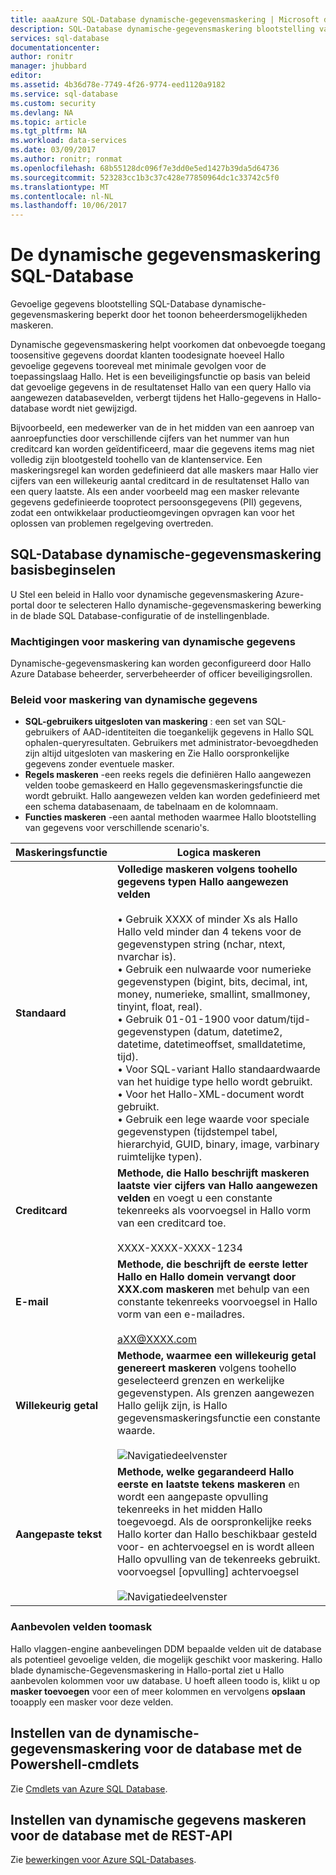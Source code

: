 ```yaml
---
title: aaaAzure SQL-Database dynamische-gegevensmaskering | Microsoft docs
description: SQL-Database dynamische-gegevensmaskering blootstelling van gevoelige gegevens beperkt door het toonon beheerdersmogelijkheden maskeren
services: sql-database
documentationcenter: 
author: ronitr
manager: jhubbard
editor: 
ms.assetid: 4b36d78e-7749-4f26-9774-eed1120a9182
ms.service: sql-database
ms.custom: security
ms.devlang: NA
ms.topic: article
ms.tgt_pltfrm: NA
ms.workload: data-services
ms.date: 03/09/2017
ms.author: ronitr; ronmat
ms.openlocfilehash: 68b55128dc096f7e3dd0e5ed1427b39da5d64736
ms.sourcegitcommit: 523283cc1b3c37c428e77850964dc1c33742c5f0
ms.translationtype: MT
ms.contentlocale: nl-NL
ms.lasthandoff: 10/06/2017
---
```

# <a name="sql-database-dynamic-data-masking"></a>De dynamische gegevensmaskering SQL-Database

Gevoelige gegevens blootstelling SQL-Database dynamische-gegevensmaskering beperkt door het toonon beheerdersmogelijkheden maskeren. 

Dynamische gegevensmaskering helpt voorkomen dat onbevoegde toegang toosensitive gegevens doordat klanten toodesignate hoeveel Hallo gevoelige gegevens tooreveal met minimale gevolgen voor de toepassingslaag Hallo. Het is een beveiligingsfunctie op basis van beleid dat gevoelige gegevens in de resultatenset Hallo van een query Hallo via aangewezen databasevelden, verbergt tijdens het Hallo-gegevens in Hallo-database wordt niet gewijzigd.

Bijvoorbeeld, een medewerker van de in het midden van een aanroep van aanroepfuncties door verschillende cijfers van het nummer van hun creditcard kan worden geïdentificeerd, maar die gegevens items mag niet volledig zijn blootgesteld toohello van de klantenservice. Een maskeringsregel kan worden gedefinieerd dat alle maskers maar Hallo vier cijfers van een willekeurig aantal creditcard in de resultatenset Hallo van een query laatste. Als een ander voorbeeld mag een masker relevante gegevens gedefinieerde tooprotect persoonsgegevens (PII) gegevens, zodat een ontwikkelaar productieomgevingen opvragen kan voor het oplossen van problemen regelgeving overtreden.

## <a name="sql-database-dynamic-data-masking-basics"></a>SQL-Database dynamische-gegevensmaskering basisbeginselen
U Stel een beleid in Hallo voor dynamische gegevensmaskering Azure-portal door te selecteren Hallo dynamische-gegevensmaskering bewerking in de blade SQL Database-configuratie of de instellingenblade.

### <a name="dynamic-data-masking-permissions"></a>Machtigingen voor maskering van dynamische gegevens
Dynamische-gegevensmaskering kan worden geconfigureerd door Hallo Azure Database beheerder, serverbeheerder of officer beveiligingsrollen.

### <a name="dynamic-data-masking-policy"></a>Beleid voor maskering van dynamische gegevens
* **SQL-gebruikers uitgesloten van maskering** : een set van SQL-gebruikers of AAD-identiteiten die toegankelijk gegevens in Hallo SQL ophalen-queryresultaten. Gebruikers met administrator-bevoegdheden zijn altijd uitgesloten van maskering en Zie Hallo oorspronkelijke gegevens zonder eventuele masker.
* **Regels maskeren** -een reeks regels die definiëren Hallo aangewezen velden toobe gemaskeerd en Hallo gegevensmaskeringsfunctie die wordt gebruikt. Hallo aangewezen velden kan worden gedefinieerd met een schema databasenaam, de tabelnaam en de kolomnaam.
* **Functies maskeren** -een aantal methoden waarmee Hallo blootstelling van gegevens voor verschillende scenario's.

| Maskeringsfunctie | Logica maskeren |
| --- | --- |
| **Standaard** |**Volledige maskeren volgens toohello gegevens typen Hallo aangewezen velden**<br/><br/>• Gebruik XXXX of minder Xs als Hallo Hallo veld minder dan 4 tekens voor de gegevenstypen string (nchar, ntext, nvarchar is).<br/>• Gebruik een nulwaarde voor numerieke gegevenstypen (bigint, bits, decimal, int, money, numerieke, smallint, smallmoney, tinyint, float, real).<br/>• Gebruik 01-01-1900 voor datum/tijd-gegevenstypen (datum, datetime2, datetime, datetimeoffset, smalldatetime, tijd).<br/>• Voor SQL-variant Hallo standaardwaarde van het huidige type hello wordt gebruikt.<br/>• Voor het Hallo-XML-document <masked/> wordt gebruikt.<br/>• Gebruik een lege waarde voor speciale gegevenstypen (tijdstempel tabel, hierarchyid, GUID, binary, image, varbinary ruimtelijke typen). |
| **Creditcard** |**Methode, die Hallo beschrijft maskeren laatste vier cijfers van Hallo aangewezen velden** en voegt u een constante tekenreeks als voorvoegsel in Hallo vorm van een creditcard toe.<br/><br/>XXXX-XXXX-XXXX-1234 |
| **E-mail** |**Methode, die beschrijft de eerste letter Hallo en Hallo domein vervangt door XXX.com maskeren** met behulp van een constante tekenreeks voorvoegsel in Hallo vorm van een e-mailadres.<br/><br/>aXX@XXXX.com |
| **Willekeurig getal** |**Methode, waarmee een willekeurig getal genereert maskeren** volgens toohello geselecteerd grenzen en werkelijke gegevenstypen. Als grenzen aangewezen Hallo gelijk zijn, is Hallo gegevensmaskeringsfunctie een constante waarde.<br/><br/>![Navigatiedeelvenster](./media/sql-database-dynamic-data-masking-get-started/1_DDM_Random_number.png) |
| **Aangepaste tekst** |**Methode, welke gegarandeerd Hallo eerste en laatste tekens maskeren** en wordt een aangepaste opvulling tekenreeks in het midden Hallo toegevoegd. Als de oorspronkelijke reeks Hallo korter dan Hallo beschikbaar gesteld voor- en achtervoegsel en is wordt alleen Hallo opvulling van de tekenreeks gebruikt. <br/>voorvoegsel [opvulling] achtervoegsel<br/><br/>![Navigatiedeelvenster](./media/sql-database-dynamic-data-masking-get-started/2_DDM_Custom_text.png) |

<a name="Anchor1"></a>

### <a name="recommended-fields-toomask"></a>Aanbevolen velden toomask
Hallo vlaggen-engine aanbevelingen DDM bepaalde velden uit de database als potentieel gevoelige velden, die mogelijk geschikt voor maskering. Hallo blade dynamische-Gegevensmaskering in Hallo-portal ziet u Hallo aanbevolen kolommen voor uw database. U hoeft alleen toodo is, klikt u op **masker toevoegen** voor een of meer kolommen en vervolgens **opslaan** tooapply een masker voor deze velden.

## <a name="set-up-dynamic-data-masking-for-your-database-using-powershell-cmdlets"></a>Instellen van de dynamische-gegevensmaskering voor de database met de Powershell-cmdlets
Zie [Cmdlets van Azure SQL Database](https://msdn.microsoft.com/library/azure/mt574084.aspx).

## <a name="set-up-dynamic-data-masking-for-your-database-using-rest-api"></a>Instellen van dynamische gegevens maskeren voor de database met de REST-API
Zie [bewerkingen voor Azure SQL-Databases](https://msdn.microsoft.com/library/dn505719.aspx).

